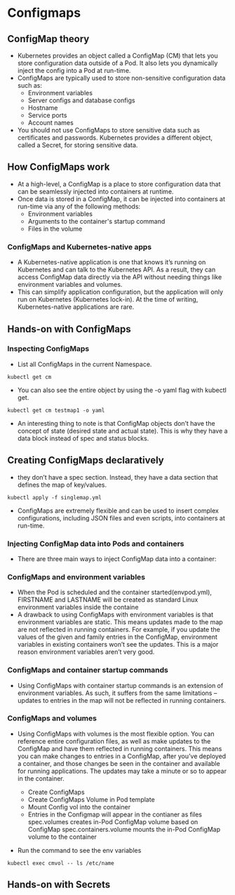 # Configmaps
## ConfigMap theory
- Kubernetes provides an object called a ConfigMap (CM) that lets you store configuration data outside of a Pod. It also lets you dynamically inject the config into a Pod at run-time.
- ConfigMaps are typically used to store non-sensitive configuration data such as:
    -  Environment variables
    - Server configs and database configs
    - Hostname
    - Service ports
    - Account names
- You should not use ConfigMaps to store sensitive data such as certificates and passwords. Kubernetes provides a different object, called a Secret, for storing sensitive data.

## How ConfigMaps work
- At a high-level, a ConfigMap is a place to store configuration data that can be seamlessly injected into containers at runtime. 
- Once data is stored in a ConfigMap, it can be injected into containers at run-time via any of the following methods:
    - Environment variables
    - Arguments to the container's startup command
    - Files in the volume
### ConfigMaps and Kubernetes-native apps
- A Kubernetes-native application is one that knows it’s running on Kubernetes and can talk to the Kubernetes API. As a result, they can access ConfigMap data directly via the API without needing things like environment variables and volumes. 
- This can simplify application configuration, but the application will only run on Kubernetes (Kubernetes lock-in). At the time of writing, Kubernetes-native applications are rare.
## Hands-on with ConfigMaps


### Inspecting ConfigMaps
- List all ConfigMaps in the current Namespace.
```
kubectl get cm
```
- You can also see the entire object by using the -o yaml flag with kubectl get.

```
kubectl get cm testmap1 -o yaml
```
- An interesting thing to note is that ConfigMap objects don’t have the concept of state (desired state and actual state). This is why they have a data block instead of spec and status blocks.

## Creating ConfigMaps declaratively
- they don’t have a spec section. Instead, they have a data section that defines the map of key/values.
```
kubectl apply -f singlemap.yml
```
- ConfigMaps are extremely flexible and can be used to insert complex configurations, including JSON files and even scripts, into containers at run-time.
### Injecting ConfigMap data into Pods and containers
- There are three main ways to inject ConfigMap data into a container:
### ConfigMaps and environment variables
- When the Pod is scheduled and the container started(envpod.yml), FIRSTNAME and LASTNAME will be created as standard Linux environment variables inside the containe
- A drawback to using ConfigMaps with environment variables is that environment variables are static. This means updates made to the map are not reflected in running containers. For example, if you update the values of the given and family entries in the ConfigMap, environment variables in existing containers won’t see the updates. This is a major reason environment variables aren’t very good.
### ConfigMaps and container startup commands
- Using ConfigMaps with container startup commands is an extension of environment variables. As such, it suffers from the same limitations – updates to entries in the map will not be reflected in running containers.
### ConfigMaps and volumes
- Using ConfigMaps with volumes is the most flexible option. You can reference entire configuration files, as well as make updates to the ConfigMap and have them reflected in running containers. This means you can make changes to entries in a ConfigMap, after you’ve deployed a container, and those changes be seen in the container and available for running applications. The updates may take a minute or so to appear in the container.
    - Create ConfigMaps
    - Create ConfigMaps Volume in Pod template
    - Mount Config vol into the container
    - Entries in the Configmap will appear in the contianer as files
spec.volumes creates in-Pod ConfigMap volume based on ConfigMap
spec.containers.volume mounts the in-Pod ConfigMap volume to the container

- Run the command to see the env variables
```
kubectl exec cmvol -- ls /etc/name
```

## Hands-on with Secrets